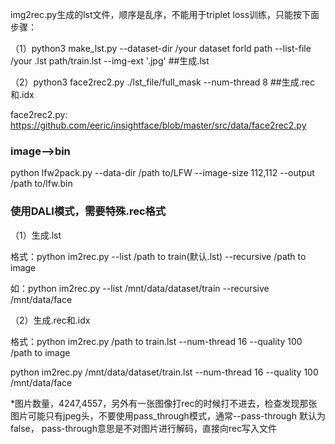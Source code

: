 img2rec.py生成的lst文件，顺序是乱序，不能用于triplet loss训练，只能按下面步骤：

（1）python3 make_lst.py --dataset-dir /your dataset forld path --list-file /your .lst path/train.lst --img-ext '.jpg'    ##生成.lst

（2）python3 face2rec2.py ./lst_file/full_mask --num-thread 8    ##生成.rec和.idx

face2rec2.py:   https://github.com/eeric/insightface/blob/master/src/data/face2rec2.py

### image-->bin
python lfw2pack.py --data-dir /path to/LFW --image-size 112,112 --output /path to/lfw.bin

### 使用DALI模式，需要特殊.rec格式

（1）生成.lst

格式：python im2rec.py --list /path to train(默认.lst) --recursive /path to image

如：python im2rec.py --list /mnt/data/dataset/train --recursive /mnt/data/face

（2）生成.rec和.idx

格式：python im2rec.py /path to train.lst --num-thread 16 --quality 100 /path to image

python im2rec.py /mnt/data/dataset/train.lst --num-thread 16 --quality 100 /mnt/data/face

*图片数量，4247,4557，另外有一张图像打rec的时候打不进去，检查发现那张图片可能只有jpeg头，不要使用pass_through模式，通常--pass-through 默认为false，
pass-through意思是不对图片进行解码，直接向rec写入文件
